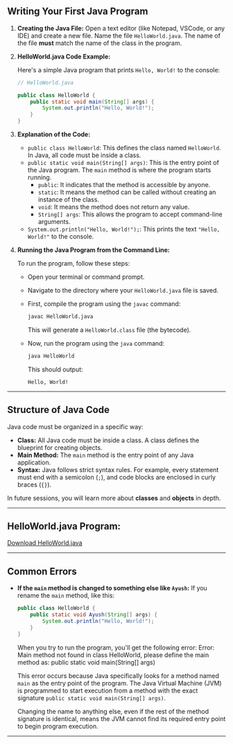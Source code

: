 ## Writing Your First Java Program

1. **Creating the Java File:**
   Open a text editor (like Notepad, VSCode, or any IDE) and create a new file. Name the file `HelloWorld.java`. The name of the file **must** match the name of the class in the program.

2. **HelloWorld.java Code Example:**

   Here's a simple Java program that prints `Hello, World!` to the console:

   ```java
   // HelloWorld.java

   public class HelloWorld {
       public static void main(String[] args) {
           System.out.println("Hello, World!");
       }
   }
   ```

3. **Explanation of the Code:**

   - `public class HelloWorld`: This defines the class named `HelloWorld`. In Java, all code must be inside a class.
   - `public static void main(String[] args)`: This is the entry point of the Java program. The `main` method is where the program starts running.
     - `public`: It indicates that the method is accessible by anyone.
     - `static`: It means the method can be called without creating an instance of the class.
     - `void`: It means the method does not return any value.
     - `String[] args`: This allows the program to accept command-line arguments.
   - `System.out.println("Hello, World!");`: This prints the text `"Hello, World!"` to the console.

4. **Running the Java Program from the Command Line:**

   To run the program, follow these steps:

   - Open your terminal or command prompt.
   - Navigate to the directory where your `HelloWorld.java` file is saved.
   - First, compile the program using the `javac` command:

     ```bash
     javac HelloWorld.java
     ```

     This will generate a `HelloWorld.class` file (the bytecode).

   - Now, run the program using the `java` command:
     ```bash
     java HelloWorld
     ```
     This should output:
     ```
     Hello, World!
     ```

---

## Structure of Java Code

Java code must be organized in a specific way:

- **Class:** All Java code must be inside a class. A class defines the blueprint for creating objects.
- **Main Method:** The `main` method is the entry point of any Java application.
- **Syntax:** Java follows strict syntax rules. For example, every statement must end with a semicolon (`;`), and code blocks are enclosed in curly braces (`{}`).

In future sessions, you will learn more about **classes** and **objects** in depth.

---

## **HelloWorld.java Program:**

[Download HelloWorld.java](https://github.com/rothardo/java-0-to-1/blob/master/Session-8/HelloWorld.java)

---

## Common Errors

- **If the `main` method is changed to something else like `Ayush`:**
  If you rename the `main` method, like this:

  ```java
  public class HelloWorld {
      public static void Ayush(String[] args) {
          System.out.println("Hello, World!");
      }
  }
  ```
  When you try to run the program, you'll get the following error:
  Error: Main method not found in class HelloWorld, please define the main method as:
  public static void main(String[] args)

  This error occurs because Java specifically looks for a method named `main` as the entry point of the program. The Java Virtual Machine (JVM) is programmed to start execution from a method with the exact signature `public static void main(String[] args)`. 
  
  Changing the name to anything else, even if the rest of the method signature is identical, means the JVM cannot find its required entry point to begin program execution.

---
